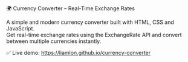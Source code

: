 🌍 Currency Converter – Real-Time Exchange Rates

A simple and modern currency converter built with HTML, CSS and JavaScript.  
Get real-time exchange rates using the ExchangeRate API and convert between multiple currencies instantly.

✅ Live demo: https://liamlon.github.io/currency-converter  
